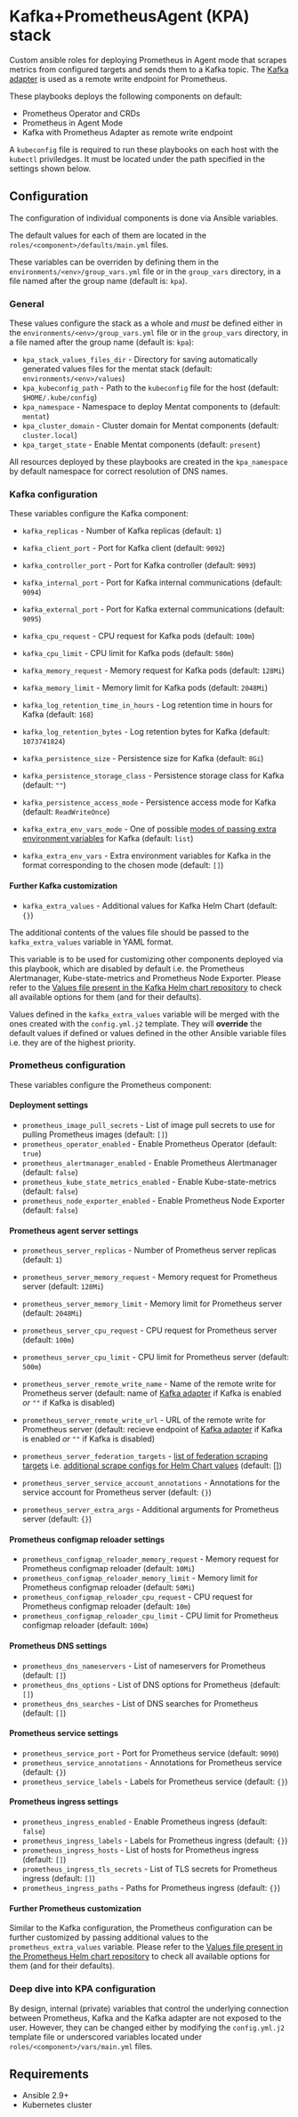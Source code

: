 # Kafka+PrometheusAgent (KPA) stack

Custom ansible roles for deploying Prometheus in Agent mode that scrapes
metrics from configured targets and sends them to a Kafka topic.
The [Kafka adapter] is used as a remote write endpoint for Prometheus.

These playbooks deploys the following components on default:

* Prometheus Operator and CRDs
* Prometheus in Agent Mode
* Kafka with Prometheus Adapter as remote write endpoint

A `kubeconfig` file is required to run these playbooks on each host
with the `kubectl` priviledges. It must be located under the path
specified in the settings shown below.

## Configuration

The configuration of individual components is done
via Ansible variables.

The default values for each of them are located
in the `roles/<component>/defaults/main.yml` files.

These variables can be overriden by defining them
in the `environments/<env>/group_vars.yml` file
or in the `group_vars` directory, in a file named
after the group name (default is: `kpa`).

### General

These values configure the stack as a whole
and *must* be defined either in the
`environments/<env>/group_vars.yml` file or in
the `group_vars` directory, in a file named
after the group name (default is: `kpa`):

* `kpa_stack_values_files_dir` -
Directory for saving automatically generated
values files for the mentat stack
(default: `environments/<env>/values`)
* `kpa_kubeconfig_path` -
Path to the `kubeconfig` file for the host
(default: `$HOME/.kube/config`)
* `kpa_namespace` -
Namespace to deploy Mentat components to (default: `mentat`)
* `kpa_cluster_domain` -
Cluster domain for Mentat components (default: `cluster.local`)
* `kpa_target_state` -
Enable Mentat components (default: `present`)

All resources deployed by these playbooks are created
in the `kpa_namespace` by default namespace for
correct resolution of DNS names.

### Kafka configuration

These variables configure the Kafka component:

* `kafka_replicas` -
Number of Kafka replicas (default: `1`)
* `kafka_client_port` -
Port for Kafka client (default: `9092`)
* `kafka_controller_port` -
Port for Kafka controller (default: `9093`)
* `kafka_internal_port` -
Port for Kafka internal communications (default: `9094`)
* `kafka_external_port` -
Port for Kafka external communications (default: `9095`)

* `kafka_cpu_request` -
CPU request for Kafka pods (default: `100m`)
* `kafka_cpu_limit` -
CPU limit for Kafka pods (default: `500m`)
* `kafka_memory_request` -
Memory request for Kafka pods (default: `128Mi`)
* `kafka_memory_limit` -
Memory limit for Kafka pods (default: `2048Mi`)

* `kafka_log_retention_time_in_hours` -
Log retention time in hours for Kafka (default: `168`)
* `kafka_log_retention_bytes` -
Log retention bytes for Kafka (default: `1073741824`)
* `kafka_persistence_size` -
Persistence size for Kafka (default: `8Gi`)
* `kafka_persistence_storage_class` -
Persistence storage class for Kafka (default: `""`)
* `kafka_persistence_access_mode` -
Persistence access mode for Kafka (default: `ReadWriteOnce`)
* `kafka_extra_env_vars_mode` -
One of possible [modes of passing extra environment variables]
for Kafka (default: `list`)
* `kafka_extra_env_vars` -
Extra environment variables for Kafka in the format
corresponding to the chosen mode (default: `[]`)

#### Further Kafka customization

* `kafka_extra_values` -
Additional values for Kafka Helm Chart (default: `{}`)

The additional contents of the values file should be
passed to the `kafka_extra_values` variable in YAML format.

This variable is to be used for customizing other components
deployed via this playbook, which are disabled by default i.e.
the Prometheus Alertmanager, Kube-state-metrics
and Prometheus Node Exporter. Please refer to the
[Values file present in the Kafka Helm chart repository]
to check all available options for them (and for their defaults).

Values defined in the `kafka_extra_values` variable
will be merged with the ones created with
the `config.yml.j2` template. They will **override**
the default values if defined or values defined
in the other Ansible variable files i.e. they are
of the highest priority.

### Prometheus configuration

These variables configure the Prometheus component:

#### Deployment settings

* `prometheus_image_pull_secrets` - List of image pull
secrets to use for pulling Prometheus images (default: `[]`)
* `prometheus_operator_enabled` - Enable Prometheus
Operator (default: `true`)
* `prometheus_alertmanager_enabled` - Enable Prometheus
 Alertmanager (default: `false`)
* `prometheus_kube_state_metrics_enabled` - Enable
Kube-state-metrics (default: `false`)
* `prometheus_node_exporter_enabled` - Enable
Prometheus Node Exporter (default: `false`)

#### Prometheus agent server settings

* `prometheus_server_replicas` - Number of Prometheus
 server replicas (default: `1`)
* `prometheus_server_memory_request` - Memory request
 for Prometheus server (default: `128Mi`)
* `prometheus_server_memory_limit` - Memory limit for
 Prometheus server (default: `2048Mi`)
* `prometheus_server_cpu_request` - CPU request for
 Prometheus server (default: `100m`)
* `prometheus_server_cpu_limit` - CPU limit for
 Prometheus server (default: `500m`)

* `prometheus_server_remote_write_name` - Name of the
 remote write for Prometheus server (default: name
 of [Kafka adapter] if Kafka is enabled *or* `""` if Kafka is disabled)
* `prometheus_server_remote_write_url` - URL of the
 remote write for Prometheus server (default: recieve
 endpoint of [Kafka adapter] if Kafka is enabled
 *or* `""` if Kafka is disabled)

* `prometheus_server_federation_targets` -
[list of federation scraping targets] i.e.
[additional scrape configs for Helm Chart values] (default: [])

* `prometheus_server_service_account_annotations` -
Annotations for the service account for Prometheus
server (default: `{}`)
* `prometheus_server_extra_args` - Additional arguments
for Prometheus server (default: `{}`)

#### Prometheus configmap reloader settings

* `prometheus_configmap_reloader_memory_request` -
Memory request for Prometheus configmap reloader (default: `10Mi`)
* `prometheus_configmap_reloader_memory_limit` -
Memory limit for Prometheus configmap reloader (default: `50Mi`)
* `prometheus_configmap_reloader_cpu_request` -
CPU request for Prometheus configmap reloader (default: `10m`)
* `prometheus_configmap_reloader_cpu_limit` -
CPU limit for Prometheus configmap reloader (default: `100m`)

#### Prometheus DNS settings

* `prometheus_dns_nameservers` -
List of nameservers for Prometheus (default: `[]`)
* `prometheus_dns_options` -
List of DNS options for Prometheus (default: `[]`)
* `prometheus_dns_searches` -
List of DNS searches for Prometheus (default: `[]`)

#### Prometheus service settings

* `prometheus_service_port` -
Port for Prometheus service (default: `9090`)
* `prometheus_service_annotations` -
Annotations for Prometheus service (default: `{}`)
* `prometheus_service_labels` -
Labels for Prometheus service (default: `{}`)

#### Prometheus ingress settings

* `prometheus_ingress_enabled` -
Enable Prometheus ingress (default: `false`)
* `prometheus_ingress_labels` -
Labels for Prometheus ingress (default: `{}`)
* `prometheus_ingress_hosts` -
List of hosts for Prometheus ingress (default: `[]`)
* `prometheus_ingress_tls_secrets` -
List of TLS secrets for Prometheus ingress (default: `[]`)
* `prometheus_ingress_paths` -
Paths for Prometheus ingress (default: `{}`)

#### Further Prometheus customization

Similar to the Kafka configuration, the Prometheus configuration
can be further customized by passing additional values
to the `prometheus_extra_values` variable. Please refer to the
[Values file present in the Prometheus Helm chart repository]
to check all available options for them (and for their defaults).

### Deep dive into KPA configuration

By design, internal (private) variables that control
the underlying connection between Prometheus, Kafka and
the Kafka adapter are not exposed to the user. However,
they can be changed either by modifying the `config.yml.j2`
template file or underscored variables located
under `roles/<component>/vars/main.yml` files.

## Requirements

* Ansible 2.9+
* Kubernetes cluster

[Kafka adapter]: https://github.com/Telefonica/prometheus-kafka-adapter
[modes of passing extra environment variables]: https://github.com/bitnami/charts/blob/main/bitnami/kafka/values.yaml#L429C1-L436C1
[Values file present in the Kafka Helm chart repository]: https://github.com/bitnami/charts/blob/main/bitnami/kafka/values.yaml
[additional scrape configs for Helm Chart values]: https://github.com/prometheus-community/helm-charts/blob/main/charts/kube-prometheus-stack/values.yaml#L3241
[list of federation scraping targets]: https://prometheus.io/docs/prometheus/latest/federation/
[Values file present in the Prometheus Helm chart repository]: https://github.com/prometheus-community/helm-charts/blob/main/charts/kube-prometheus-stack/values.yaml
